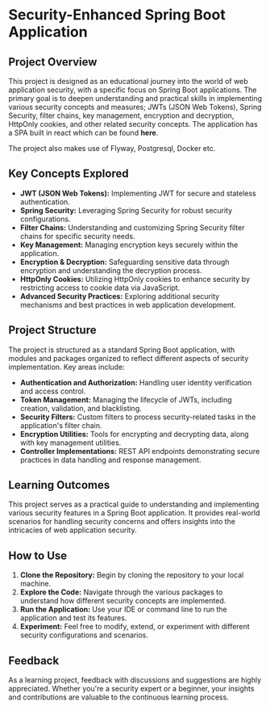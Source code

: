 # Security-Enhanced Spring Boot Application

## Project Overview

This project is designed as an educational journey into the world of web application security, with a specific focus on Spring Boot applications. 
The primary goal is to deepen understanding and practical skills in implementing various security concepts and measures; JWTs (JSON Web Tokens), Spring Security, filter chains, key management, encryption and decryption, HttpOnly cookies, and other related security concepts.
The application has a SPA built in react which can be found **here**. 

The project also makes use of Flyway, Postgresql, Docker etc.


## Key Concepts Explored

- **JWT (JSON Web Tokens):** Implementing JWT for secure and stateless authentication.
- **Spring Security:** Leveraging Spring Security for robust security configurations.
- **Filter Chains:** Understanding and customizing Spring Security filter chains for specific security needs.
- **Key Management:** Managing encryption keys securely within the application.
- **Encryption & Decryption:** Safeguarding sensitive data through encryption and understanding the decryption process.
- **HttpOnly Cookies:** Utilizing HttpOnly cookies to enhance security by restricting access to cookie data via JavaScript.
- **Advanced Security Practices:** Exploring additional security mechanisms and best practices in web application development.

## Project Structure

The project is structured as a standard Spring Boot application, with modules and packages organized to reflect different aspects of security implementation. Key areas include:

- **Authentication and Authorization:** Handling user identity verification and access control.
- **Token Management:** Managing the lifecycle of JWTs, including creation, validation, and blacklisting.
- **Security Filters:** Custom filters to process security-related tasks in the application's filter chain.
- **Encryption Utilities:** Tools for encrypting and decrypting data, along with key management utilities.
- **Controller Implementations:** REST API endpoints demonstrating secure practices in data handling and response management.

## Learning Outcomes

This project serves as a practical guide to understanding and implementing various security features in a Spring Boot application. It provides real-world scenarios for handling security concerns and offers insights into the intricacies of web application security.

## How to Use

1. **Clone the Repository:** Begin by cloning the repository to your local machine.
2. **Explore the Code:** Navigate through the various packages to understand how different security concepts are implemented.
3. **Run the Application:** Use your IDE or command line to run the application and test its features.
4. **Experiment:** Feel free to modify, extend, or experiment with different security configurations and scenarios.

## Feedback

As a learning project, feedback with discussions and suggestions are highly appreciated. Whether you're a security expert or a beginner, your insights and contributions are valuable to the continuous learning process.
